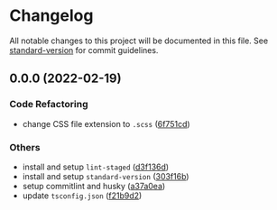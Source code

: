 # Changelog

All notable changes to this project will be documented in this file. See [standard-version](https://github.com/conventional-changelog/standard-version) for commit guidelines.

## 0.0.0 (2022-02-19)


### Code Refactoring

* change CSS file extension to `.scss` ([6f751cd](https://github.com/andriannus/nextjs-template/commit/6f751cdb22febc1d358b003874c3064246b153d4))


### Others

* install and setup `lint-staged` ([d3f136d](https://github.com/andriannus/nextjs-template/commit/d3f136db9b2cd1ac068a05557ff34c3c32da753a))
* install and setup `standard-version` ([303f16b](https://github.com/andriannus/nextjs-template/commit/303f16b5bdff805d27d194e392e50b899c4e1230))
* setup commitlint and husky ([a37a0ea](https://github.com/andriannus/nextjs-template/commit/a37a0eae65fa0c20c6c80110ea02f60b40eeaaa9))
* update `tsconfig.json` ([f21b9d2](https://github.com/andriannus/nextjs-template/commit/f21b9d2c589955f4c1657daa9a344af4e16b481b))
